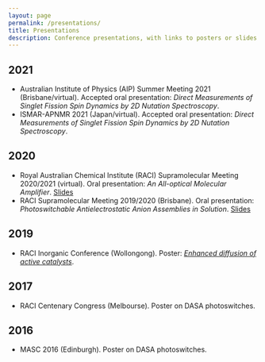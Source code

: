 ```yaml
---
layout: page
permalink: /presentations/
title: Presentations
description: Conference presentations, with links to posters or slides where available.
---
```


## 2021
* Australian Institute of Physics (AIP) Summer Meeting 2021 (Brisbane/virtual). Accepted oral presentation: _Direct Measurements of Singlet Fission Spin Dynamics by 2D Nutation Spectroscopy_.
* ISMAR-APNMR 2021 (Japan/virtual). Accepted oral presentation: _Direct Measurements of Singlet Fission Spin Dynamics by 2D Nutation Spectroscopy_.

## 2020
* Royal Australian Chemical Institute (RACI) Supramolecular Meeting 2020/2021 (virtual). Oral presentation: _An All-optical Molecular Amplifier_. [Slides](/assets/documents/talks/2020-2021racisupra_photoniclogic_static.pdf)
* RACI Supramolecular Meeting 2019/2020 (Brisbane). Oral presentation: _Photoswitchable Antielectrostatic Anion Assemblies in Solution_. [Slides](/assets/documents/talks/2019-2020racisupra_aehb_static.pdf)

## 2019
* RACI Inorganic Conference (Wollongong). Poster: [_Enhanced diffusion of active catalysts_](/assets/documents/posters/RaciInorg19.pdf).


## 2017
* RACI Centenary Congress (Melbourse). Poster on DASA photoswitches.

## 2016
* MASC 2016 (Edinburgh). Poster on DASA photoswitches.